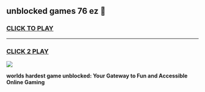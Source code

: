 
## unblocked games 76 ez 👋
<h3>
<a href="https://premium.freeplayer.one?title=unblocked_games_76_ez&ref=13F">CLICK TO PLAY</a></h3>
<hr>

<h3>
<a href="https://premium.freeplayer.one?title=unblocked_games_76_ez&ref=13F">CLICK 2 PLAY</a>
  
</h3>

<a href="https://premium.freeplayer.one?title=unblocked_games_76_ez&ref=12F/"><img src="https://clearcache.store/games.png"></a>


**worlds hardest game unblocked: Your Gateway to Fun and Accessible Online Gaming**
